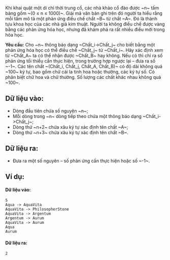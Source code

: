 Khi khai quật một di chỉ thời trung cổ, các nhà khảo cổ đào được ~n~ tấm bảng gốm ~(0 ≤ n ≤ 1000)~. Giải mã văn bản ghi trên đó người ta hiểu rằng mỗi tấm mô tả một phản ứng điều chế chất ~B~ từ chất ~A~. Đó là thành tựu khoa học của các nhà giả kim thuật. Người ta không điều chế được vàng bằng các phản ứng hóa học, nhưng đã khám phá ra rất nhiều điều mới trong hóa học.

**Yêu cầu:** Cho ~n~ thông báo dạng ~Chất_i->Chất_j~ cho biết bằng một phản ứng hóa học có thể điều chế ~Chất_j~ từ ~Chất_i~. Hãy xác định xem từ ~Chất_A~ ta có thể nhận được ~Chất_B~ hay không. Nếu có thì chỉ ra số phản ứng tối thiểu cần thực hiện, trong trường hợp ngược lại – đưa ra số ~-1~. Các tên chất ~(Chất_i, Chất_j, Chất_A, Chất_B)~ có độ dài không quá ~100~ ký tự, bao gồm chữ cái la tinh hoa hoặc thường, các ký tự số. Có phân biệt chữ hoa và chữ thường. Số lượng các chất khác nhau không quá ~100~.

## Dữ liệu vào:
- Dòng đầu tiên chứa số nguyên ~n~;
- Mỗi dòng trong ~n~ dòng tiếp theo chứa một thông báo dạng ~Chất_i->Chất_j~;
- Dòng thứ ~n+2~ chứa xâu ký tự xác định tên chất ~A~;
- Dòng thứ ~n+3~ chứa xâu ký tự xác định tên chất ~B~.

## Dữ liệu ra:
- Đưa ra một số nguyên – số phản ứng cần thực hiện hoặc số ~-1~.

## Ví dụ:
#### Dữ liệu vào:
```
5
Aqua -> AquaVita
AquaVita -> PhilosopherStone
AquaVita -> Argentum
Argentum -> Aurum
AquaVita -> Aurum
Aqua
Aurum
```

#### Dữ liệu ra:
```
2
```